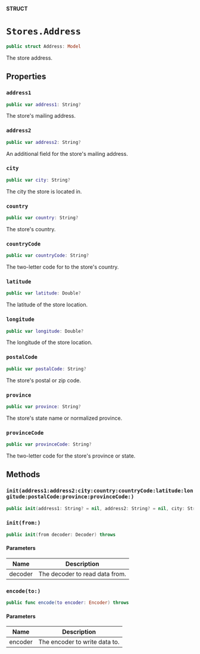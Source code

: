 **STRUCT**

# `Stores.Address`

```swift
public struct Address: Model
```

The store address.

## Properties
### `address1`

```swift
public var address1: String?
```

The store's mailing address.

### `address2`

```swift
public var address2: String?
```

An additional field for the store's mailing address.

### `city`

```swift
public var city: String?
```

The city the store is located in.

### `country`

```swift
public var country: String?
```

The store's country.

### `countryCode`

```swift
public var countryCode: String?
```

The two-letter code for to the store's country.

### `latitude`

```swift
public var latitude: Double?
```

The latitude of the store location.

### `longitude`

```swift
public var longitude: Double?
```

The longitude of the store location.

### `postalCode`

```swift
public var postalCode: String?
```

The store's postal or zip code.

### `province`

```swift
public var province: String?
```

The store's state name or normalized province.

### `provinceCode`

```swift
public var provinceCode: String?
```

The two-letter code for the store's province or state.

## Methods
### `init(address1:address2:city:country:countryCode:latitude:longitude:postalCode:province:provinceCode:)`

```swift
public init(address1: String? = nil, address2: String? = nil, city: String? = nil, country: String? = nil, countryCode: String? = nil, latitude: Double? = nil, longitude: Double? = nil, postalCode: String? = nil, province: String? = nil, provinceCode: String? = nil)
```

### `init(from:)`

```swift
public init(from decoder: Decoder) throws
```

#### Parameters

| Name | Description |
| ---- | ----------- |
| decoder | The decoder to read data from. |

### `encode(to:)`

```swift
public func encode(to encoder: Encoder) throws
```

#### Parameters

| Name | Description |
| ---- | ----------- |
| encoder | The encoder to write data to. |
